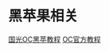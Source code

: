 # 黑苹果相关
[国光OC黑苹教程](https://apple.sqlsec.com/)
[OC官方教程](https://caizhiyuan.gitee.io/opencore-install-guide/prerequisites.html#prerequisites)
